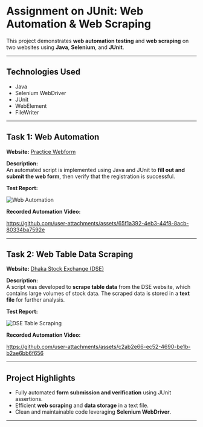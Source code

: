 # Assignment on JUnit: Web Automation & Web Scraping

This project demonstrates **web automation testing** and **web scraping** on two websites using **Java**, **Selenium**, and **JUnit**.

---

## Technologies Used
- Java  
- Selenium WebDriver  
- JUnit  
- WebElement  
- FileWriter  

---

## Task 1: Web Automation

**Website:** [Practice Webform](https://www.digitalunite.com/practice-webform-learners)  

**Description:**  
An automated script is implemented using Java and JUnit to **fill out and submit the web form**, then verify that the registration is successful.

**Test Report:**  

![Web Automation](https://github.com/user-attachments/assets/ab31376a-07df-4c7f-a66a-bef418ac4d80)

**Recorded Automation Video:**  

https://github.com/user-attachments/assets/65f1a392-4eb3-44f8-8acb-80334ba7592e

---

## Task 2: Web Table Data Scraping

**Website:** [Dhaka Stock Exchange (DSE)](https://dsebd.org/latest_share_price_scroll_by_value.php)  

**Description:**  
A script was developed to **scrape table data** from the DSE website, which contains large volumes of stock data. The scraped data is stored in a **text file** for further analysis.

**Test Report:**  

![DSE Table Scraping](https://github.com/user-attachments/assets/1fcaad33-6c4b-416f-8faf-204c33d8303a)

**Recorded Automation Video:**  

https://github.com/user-attachments/assets/c2ab2e66-ec52-4690-be1b-b2ae6bb6f656

---

## Project Highlights
- Fully automated **form submission and verification** using JUnit assertions.  
- Efficient **web scraping** and **data storage** in a text file.  
- Clean and maintainable code leveraging **Selenium WebDriver**.

---





